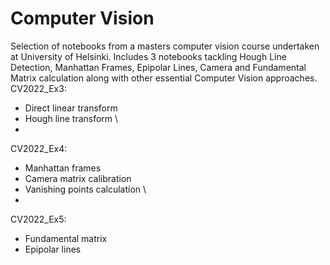 # Computer Vision 
Selection of notebooks from a masters computer vision course undertaken at University of Helsinki. Includes 3 notebooks tackling Hough Line Detection, Manhattan Frames, Epipolar Lines, Camera and Fundamental Matrix calculation along with other essential Computer Vision approaches. \
CV2022_Ex3:
- Direct linear transform
- Hough line transform \
- 
CV2022_Ex4:
- Manhattan frames
- Camera matrix calibration
- Vanishing points calculation \
- 
CV2022_Ex5:
- Fundamental matrix
- Epipolar lines
